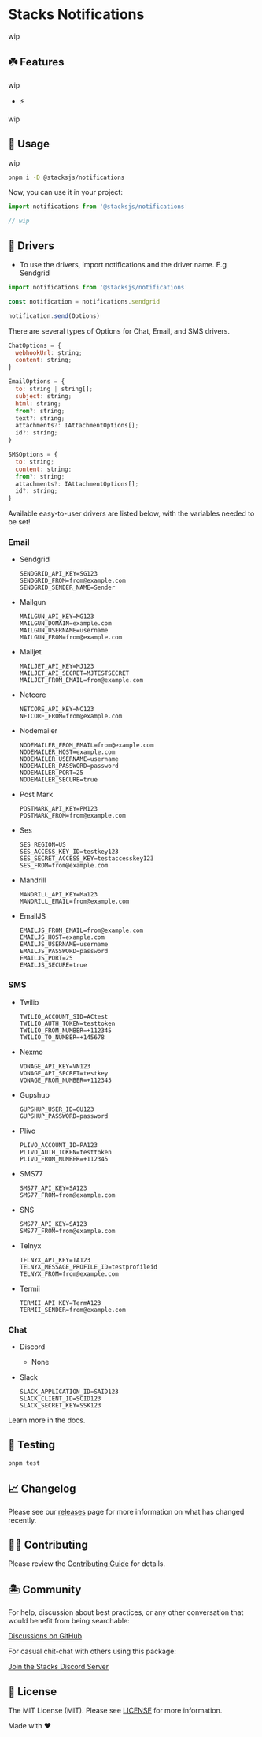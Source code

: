 # Stacks Notifications

wip

## ☘️ Features

wip

- ⚡️

wip

## 🤖 Usage

wip

```bash
pnpm i -D @stacksjs/notifications
```

Now, you can use it in your project:

```js
import notifications from '@stacksjs/notifications'

// wip
```

## 🤖 Drivers

- To use the drivers, import notifications and the driver name. E.g Sendgrid

 ```js
import notifications from '@stacksjs/notifications'

const notification = notifications.sendgrid

notification.send(Options)
 ```

There are several types of Options for Chat, Email, and SMS drivers.

```js
ChatOptions = {
  webhookUrl: string;
  content: string;
}

EmailOptions = {
  to: string | string[];
  subject: string;
  html: string;
  from?: string;
  text?: string;
  attachments?: IAttachmentOptions[];
  id?: string;
}

SMSOptions = {
  to: string;
  content: string;
  from?: string;
  attachments?: IAttachmentOptions[];
  id?: string;
}
```

Available easy-to-user drivers are listed below, with the variables needed to be set!

### Email

- Sendgrid

    ```
    SENDGRID_API_KEY=SG123
    SENDGRID_FROM=from@example.com
    SENDGRID_SENDER_NAME=Sender
    ```

- Mailgun

    ```
    MAILGUN_API_KEY=MG123
    MAILGUN_DOMAIN=example.com
    MAILGUN_USERNAME=username
    MAILGUN_FROM=from@example.com
    ```

- Mailjet

    ```
    MAILJET_API_KEY=MJ123
    MAILJET_API_SECRET=MJTESTSECRET
    MAILJET_FROM_EMAIL=from@example.com
    ```

- Netcore

    ```
    NETCORE_API_KEY=NC123
    NETCORE_FROM=from@example.com
    ```

- Nodemailer

    ```
    NODEMAILER_FROM_EMAIL=from@example.com
    NODEMAILER_HOST=example.com
    NODEMAILER_USERNAME=username
    NODEMAILER_PASSWORD=password
    NODEMAILER_PORT=25
    NODEMAILER_SECURE=true
    ```

- Post Mark

    ```
    POSTMARK_API_KEY=PM123
    POSTMARK_FROM=from@example.com
    ```

- Ses

    ```
    SES_REGION=US
    SES_ACCESS_KEY_ID=testkey123
    SES_SECRET_ACCESS_KEY=testaccesskey123
    SES_FROM=from@example.com
    ```

- Mandrill

    ```
    MANDRILL_API_KEY=Ma123
    MANDRILL_EMAIL=from@example.com
    ```

- EmailJS

    ```
    EMAILJS_FROM_EMAIL=from@example.com
    EMAILJS_HOST=example.com
    EMAILJS_USERNAME=username
    EMAILJS_PASSWORD=password
    EMAILJS_PORT=25
    EMAILJS_SECURE=true
    ```

### SMS

- Twilio

    ```
    TWILIO_ACCOUNT_SID=ACtest
    TWILIO_AUTH_TOKEN=testtoken
    TWILIO_FROM_NUMBER=+112345
    TWILIO_TO_NUMBER=+145678
    ```

- Nexmo

    ```
    VONAGE_API_KEY=VN123
    VONAGE_API_SECRET=testkey
    VONAGE_FROM_NUMBER=+112345
    ```

- Gupshup

    ```
    GUPSHUP_USER_ID=GU123
    GUPSHUP_PASSWORD=password
    ```

- Plivo

    ```
    PLIVO_ACCOUNT_ID=PA123
    PLIVO_AUTH_TOKEN=testtoken
    PLIVO_FROM_NUMBER=+112345
    ```

- SMS77

    ```
    SMS77_API_KEY=SA123
    SMS77_FROM=from@example.com
    ```

- SNS

    ```
    SMS77_API_KEY=SA123
    SMS77_FROM=from@example.com
    ```

- Telnyx

    ```
    TELNYX_API_KEY=TA123
    TELNYX_MESSAGE_PROFILE_ID=testprofileid
    TELNYX_FROM=from@example.com
    ```

- Termii

    ```
    TERMII_API_KEY=TermA123
    TERMII_SENDER=from@example.com
    ```

### Chat

- Discord
  - None
  
- Slack

    ```
    SLACK_APPLICATION_ID=SAID123
    SLACK_CLIENT_ID=SCID123
    SLACK_SECRET_KEY=SSK123
    ```

Learn more in the docs.

## 🧪 Testing

```bash
pnpm test
```

## 📈 Changelog

Please see our [releases](https://github.com/stacksjs/stacks/releases) page for more information on what has changed recently.

## 💪🏼 Contributing

Please review the [Contributing Guide](https://github.com/stacksjs/contributing) for details.

## 🏝 Community

For help, discussion about best practices, or any other conversation that would benefit from being searchable:

[Discussions on GitHub](https://github.com/stacksjs/stacks/discussions)

For casual chit-chat with others using this package:

[Join the Stacks Discord Server](https://discord.ow3.org)

## 📄 License

The MIT License (MIT). Please see [LICENSE](https://github.com/stacksjs/stacks/tree/main/LICENSE.md) for more information.

Made with ❤️

